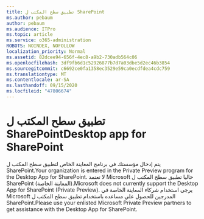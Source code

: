 ```yaml
---
title: تطبيق سطح المكتب ل SharePoint
ms.author: pebaum
author: pebaum
ms.audience: ITPro
ms.topic: article
ms.service: o365-administration
ROBOTS: NOINDEX, NOFOLLOW
localization_priority: Normal
ms.assetid: 82dcee94-656f-4ec8-a9b2-730adb564c06
ms.openlocfilehash: 3df9fb6d1c52926877b7d7a03dbe5d2ec46b3854
ms.sourcegitcommit: c6692ce0fa1358ec3529e59ca0ecdfdea4cdc759
ms.translationtype: MT
ms.contentlocale: ar-SA
ms.lasthandoff: 09/15/2020
ms.locfileid: "47806674"
---
```

# <a name="desktop-app-for-sharepoint"></a><span data-ttu-id="1d251-102">تطبيق سطح المكتب ل SharePoint</span><span class="sxs-lookup"><span data-stu-id="1d251-102">Desktop app for SharePoint</span></span>

<span data-ttu-id="1d251-103">يتم إدخال مؤسستك في برنامج المعاينة الخاص لتطبيق سطح المكتب ل SharePoint.</span><span class="sxs-lookup"><span data-stu-id="1d251-103">Your organization is entered in the Private Preview program for the Desktop App for SharePoint.</span></span> <span data-ttu-id="1d251-104">لا تعتمد Microsoft حاليا تطبيق سطح المكتب ل SharePoint (المعاينة الخاصة).</span><span class="sxs-lookup"><span data-stu-id="1d251-104">Microsoft does not currently support the Desktop App for SharePoint (Private Preview).</span></span> <span data-ttu-id="1d251-105">يرجى استخدام شركاء المعاينة الخاصة في Microsoft المدرجين للحصول علي مساعده باستخدام تطبيق سطح المكتب ل SharePoint.</span><span class="sxs-lookup"><span data-stu-id="1d251-105">Please use your enlisted Microsoft Private Preview partners to get assistance with the Desktop App for SharePoint.</span></span>
